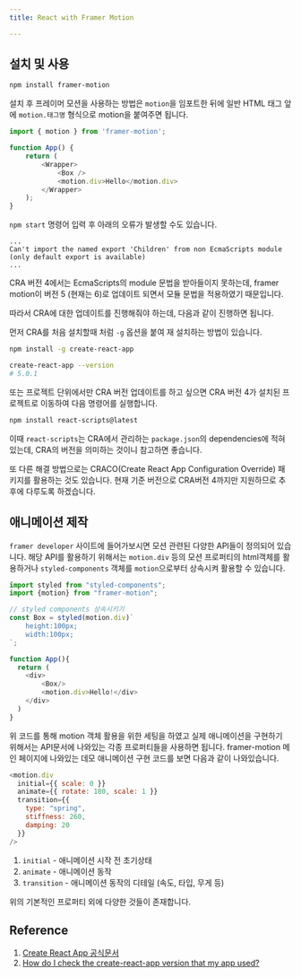 ```yaml
---
title: React with Framer Motion

---
```

## 설치 및 사용

```sh
npm install framer-motion
```

설치 후 프레이머 모션을 사용하는 방법은 `motion`을 임포트한 뒤에 일반 HTML 태그 앞에 `motion.태그명` 형식으로 motion을 붙여주면 됩니다.

```javascript
import { motion } from 'framer-motion';

function App() {
    return (
        <Wrapper>
            <Box />
            <motion.div>Hello</motion.div>
        </Wrapper>
    );
}
```

`npm start` 명령어 입력 후 아래의 오류가 발생할 수도 있습니다.

```text
...
Can't import the named export 'Children' from non EcmaScripts module (only default export is available)
...
```

CRA 버전 4에서는 EcmaScripts의 module 문법을 받아들이지 못하는데, framer motion이 버전 5 (현재는 6)로 업데이트 되면서 모듈 문법을 적용하였기 때문입니다.

따라서 CRA에 대한 업데이트를 진행해줘야 하는데, 다음과 같이 진행하면 됩니다.

먼저 CRA를 처음 설치할때 처럼 `-g` 옵션을 붙여 재 설치하는 방법이 있습니다.

```sh
npm install -g create-react-app

create-react-app --version
# 5.0.1
```

또는 프로젝트 단위에서만 CRA 버전 업데이트를 하고 싶으면 CRA 버전 4가 설치된 프로젝트로 이동하여 다음 명령어를 실행합니다.

```sh
npm install react-scripts@latest
```

이때 `react-scripts`는 CRA에서 관리하는 `package.json`의 dependencies에 적혀 있는데, CRA의 버전을 의미하는 것이니 참고하면 좋습니다.

또 다른 해결 방법으로는 CRACO(Create React App Configuration Override) 패키지를 활용하는 것도 있습니다. 현재 기준 버전으로 CRA버전 4까지만 지원하므로 추후에 다루도록 하겠습니다.

## 애니메이션 제작
`framer developer` 사이트에 들어가보시면 모션 관련된 다양한 API들이 정의되어 있습니다. 해당 API를 활용하기 위해서는 `motion.div` 등의 모션 프로퍼티의 html객체를 활용하거나 `styled-components` 객체를 `motion`으로부터 상속시켜 활용할 수 있습니다.

```javascript
import styled from "styled-components";
import {motion} from "framer-motion";

// styled components 상속시키기
const Box = styled(motion.div)`
	height:100px;
	width:100px;
`;

function App(){
  return (
    <div>
    	<Box/>
    	<motion.div>Hello!</div>
    </div>
  )
}
```

위 코드를 통해 motion 객체 활용을 위한 세팅을 하였고 실제 애니메이션을 구현하기 위해서는 API문서에 나와있는 각종 프로퍼티들을 사용하면 됩니다. framer-motion 메인 페이지에 나와있는 데모 애니메이션 구현 코드를 보면 다음과 같이 나와있습니다.

```javascript
<motion.div
  initial={{ scale: 0 }}
  animate={{ rotate: 180, scale: 1 }}
  transition={{
    type: "spring",
    stiffness: 260,
    damping: 20
  }}
/>
```

1. `initial` - 애니메이션 시작 전 초기상태
2. `animate` - 애니메이션 동작
3. `transition` - 애니메이션 동작의 디테일 (속도, 타입, 무게 등)

위의 기본적인 프로퍼티 외에 다양한 것들이 존재합니다.





## Reference

1. [Create React App 공식문서](https://create-react-app.dev/)
2. [How do I check the create-react-app version that my app used?](https://www.reddit.com/r/reactjs/comments/hm6fum/how_do_i_check_the_createreactapp_version_that_my/)